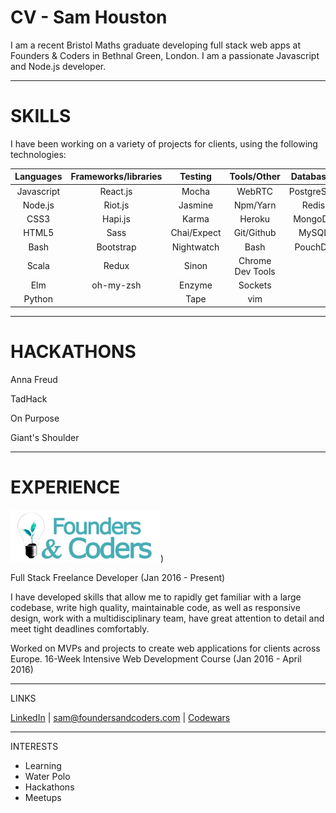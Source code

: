 
# CV - Sam Houston
I am a recent Bristol Maths graduate developing full stack web apps at Founders & Coders in Bethnal Green, London.
I am a passionate Javascript and Node.js developer.
*****************************************************
# SKILLS

I have been working on a variety of projects for clients, using the following technologies:


|Languages   |Frameworks/libraries   |Testing      | Tools/Other      |Databases  |
|:----------:|:---------------------:|:-----------:|:----------------:|:---------:|
|Javascript  | React.js              |Mocha        |WebRTC            |PostgreSQL  
|Node.js     | Riot.js               |Jasmine      |Npm/Yarn          |Redis
|CSS3        | Hapi.js               |Karma        |Heroku            |MongoDB
|HTML5       | Sass                  |Chai/Expect  |Git/Github        |MySQL
|Bash        | Bootstrap             |Nightwatch   |Bash              |PouchDB
|Scala       | Redux                 |Sinon        |Chrome Dev Tools  |
|Elm         | oh-my-zsh             |Enzyme       |Sockets           |
|Python      |                       |Tape         |vim

****************************************************************************
# HACKATHONS

Anna Freud

TadHack

On Purpose

Giant's Shoulder

************************************************************************
# EXPERIENCE

[<img src="https://github.com/Neats29/CV/blob/master/experience/fac.png" width="240">](http://www.foundersandcoders.com/))

Full Stack Freelance Developer (Jan 2016 - Present)

I have developed skills that allow me to rapidly get familiar with a large codebase, write high quality, maintainable code, as well as responsive design, work with a multidisciplinary team, have great attention to detail and meet tight deadlines comfortably.

Worked on MVPs and projects to create web applications for clients across Europe.
16-Week Intensive Web Development Course (Jan 2016 - April 2016)

*********************************************

LINKS

[LinkedIn](https://www.linkedin.com/in/sam-houston-b8282b109?trk=nav_responsive_tab_profile_pic) | <sam@foundersandcoders.com> | [Codewars](http://www.codewars.com/users/shouston3)

******************************************************************
INTERESTS

* Learning
* Water Polo
* Hackathons
* Meetups
